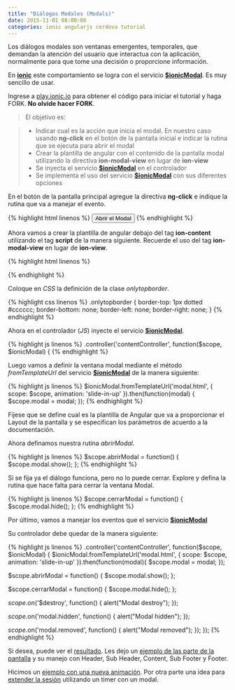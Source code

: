 ```yaml
---
title: "Diálogos Modales (Modals)"
date: 2015-11-01 08:00:00
categories: ionic angularjs cordova tutorial
---
```

Los diálogos modales son ventanas emergentes, temporales, que demandan la atención del usuario que interactua con la aplicación, normalmente para que tome una decisión o proporcione información.

En [__ionic__][1] este comportamiento se logra con el servicio [__$ionicModal__][2]. Es muy sencillo de usar.

Ingrese a [play.ionic.io][3] para obtener el código para iniciar el tutorial y haga FORK. __No olvide hacer FORK__.

  > El objetivo es:

  > - Indicar cual es la acción que inicia el modal. En nuestro caso usando __ng-click__ en el botón de la pantalla inicial e indicar la rutina que se ejecuta para abrir el modal
  > - Crear la plantilla de angular con el contenido de la pantalla modal utilizando la directiva __ion-modal-view__ en lugar de __ion-view__
  > - Se inyecta el servicio [__$ionicModal__][2] en el controlador
  > - Se implementa el uso del servicio [__$ionicModal__][2] con sus diferentes opciones

En el botón de la pantalla principal agregue la directiva __ng-click__ e indique la rutina que va a manejar el evento.

{% highlight html linenos %}
<button ng-click="abrirModal()" 
    class="button button-block button-assertive">Abrir el Modal
</button>
{% endhighlight %}

Ahora vamos a crear la plantilla de angular debajo del tag __ion-content__ utilizando el tag __script__ de la manera siguiente. Recuerde el uso del tag __ion-modal-view__ en lugar de __ion-view__.

{% highlight html linenos %}
<script id="modal.html" type="text/ng-template">
  <ion-modal-view>
    <ion-header-bar>
      <div class="buttons">
        <h1 class="title">Título Modal</h1>
        <button class="button button-icon ion-close-circled" ng-click="cerrarModal()">
        </button>
      </div>
    </ion-header-bar>
    <ion-content class="padding">
      <h3>Seleccione entre las opciones</h3>
      <ion-list>
        <ion-radio class="onlytopborder">
          Opción 1
        </ion-radio>
        <ion-radio class="onlytopborder">
          Opción 2
        </ion-radio>
        <ion-radio class="onlytopborder">
          Opción 3
        </ion-radio>
      </ion-list>
      <button class="button button-block button-dark">Continuar...</button>
    </ion-content>
  </ion-modal-view>
</script>
{% endhighlight %}

Coloque en *CSS* la definición de la clase *onlytopborder*.

{% highlight css linenos %}
.onlytopborder {
  border-top: 1px dotted #cccccc;
  border-bottom: none;
  border-left: none;
  border-right: none;
}
{% endhighlight %}

Ahora en el controlador (*JS*) inyecte el servicio [__$ionicModal__][2].

{% highlight js linenos %}
.controller('contentController', function($scope, $ionicModal) {
{% endhighlight %}

Luego vamos a definir la ventana modal mediante el método *fromTemplateUrl* del servicio [__$ionicModal__][2] de la manera siguiente:

{% highlight js linenos %}
$ionicModal.fromTemplateUrl('modal.html', {
  scope: $scope,
  animation: 'slide-in-up'
}).then(function(modal) { 
  $scope.modal = modal; 
});
{% endhighlight %}

Fíjese que se define cual es la plantilla de Angular que va a proporcionar el Layout de la pantalla y se especifican los parámetros de acuerdo a la documentación.

Ahora definamos nuestra rutina *abrirModal*.

{% highlight js linenos %}
$scope.abrirModal = function() {
  $scope.modal.show();
};
{% endhighlight %}

Si se fija ya el diálogo funciona, pero no lo puede cerrar. Explore y defina la rutina que hace falta para cerrar la ventana Modal.

{% highlight js linenos %}
$scope.cerrarModal = function() {
  $scope.modal.hide();
};
{% endhighlight %}

Por último, vamos a manejar los eventos que el servicio [__$ionicModal__][2]

Su controlador debe quedar de la manera siguiente:

{% highlight js linenos %}
.controller('contentController', function($scope, $ionicModal) {
  $ionicModal.fromTemplateUrl('modal.html', {
      scope: $scope,
      animation: 'slide-in-up'
  }).then(function(modal){
    $scope.modal = modal; 
  });

  $scope.abrirModal = function() {
    $scope.modal.show();
  };

  $scope.cerrarModal = function() {
    $scope.modal.hide();
  };

  $scope.$on('$destroy', function() {
    alert("Modal destroy");
  });

  $scope.$on('modal.hidden', function() {
    alert("Modal hidden");
  });

  $scope.$on('modal.removed', function() {
    alert("Modal removed");
  });
});
{% endhighlight %}

Si desea, puede ver el [resultado][4]. Les dejo un [ejemplo de las parte de la pantalla][5] y su manejo con Header, Sub Header, Content, Sub Footer y Footer. 

Hicimos un [ejemplo con una nueva animación][6]. Por otra parte una idea para [extender la sesión][7] utilizando un timer con un modal.

[1]: http://ionicframework.com/ "ionic Framework"
[2]: http://ionicframework.com/docs/api/service/$ionicModal/ "$ionicModal"
[3]: http://play.ionic.io/app/39dce7f0ca8d "Inicio del tutorial"
[4]: http://play.ionic.io/app/6b115ef276ce "Resultado del tutorial"
[5]: http://play.ionic.io/app/df448c7e5e3f "Partes de la pantalla"
[6]: http://play.ionic.io/app/e1907c22bbdc "Ejemplo con una nueva animación"
[7]: http://play.ionic.io/app/d86167258442 "Extender sesión"


